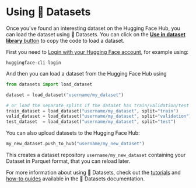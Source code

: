 # Using 🤗 Datasets

Once you've found an interesting dataset on the Hugging Face Hub, you can load the dataset using 🤗 Datasets. You can click on the [**Use in dataset library** button](https://huggingface.co/datasets/samsum?library=true) to copy the code to load a dataset.

First you need to [Login with your Hugging Face account](https://huggingface.co/docs/huggingface_hub/quick-start#login), for example using:

```
huggingface-cli login
```

And then you can load a dataset from the Hugging Face Hub using

```python
from datasets import load_dataset

dataset = load_dataset("username/my_dataset")

# or load the separate splits if the dataset has train/validation/test splits
train_dataset = load_dataset("username/my_dataset", split="train")
valid_dataset = load_dataset("username/my_dataset", split="validation")
test_dataset  = load_dataset("username/my_dataset", split="test")
```

You can also upload datasets to the Hugging Face Hub:

```python
my_new_dataset.push_to_hub("username/my_new_dataset")
```

This creates a dataset repository `username/my_new_dataset` containing your Dataset in Parquet format, that you can reload later.

For more information about using 🤗 Datasets, check out the [tutorials](https://huggingface.co/docs/datasets/tutorial) and [how-to guides](https://huggingface.co/docs/datasets/how_to) available in the 🤗 Datasets documentation.
